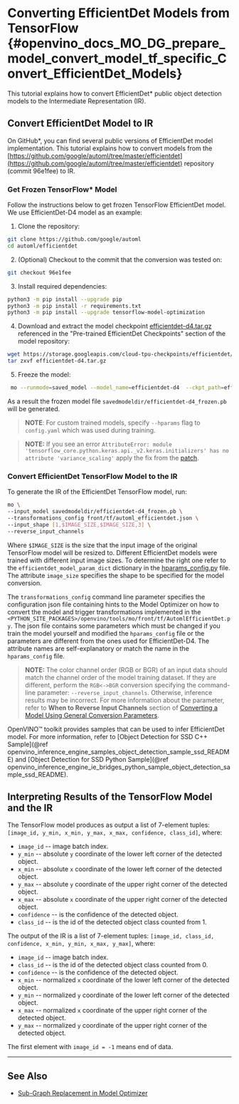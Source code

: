 # Converting EfficientDet Models from TensorFlow {#openvino_docs_MO_DG_prepare_model_convert_model_tf_specific_Convert_EfficientDet_Models}

This tutorial explains how to convert EfficientDet\* public object detection models to the Intermediate Representation (IR). 

## <a name="efficientdet-to-ir"></a>Convert EfficientDet Model to IR

On GitHub*, you can find several public versions of EfficientDet model implementation. This tutorial explains how to 
convert models from the [https://github.com/google/automl/tree/master/efficientdet](https://github.com/google/automl/tree/master/efficientdet) 
repository (commit 96e1fee) to IR.

### Get Frozen TensorFlow\* Model

Follow the instructions below to get frozen TensorFlow EfficientDet model. We use EfficientDet-D4 model as an example:

1. Clone the repository:<br>
```sh
git clone https://github.com/google/automl
cd automl/efficientdet
```
2. (Optional) Checkout to the commit that the conversion was tested on:<br>
```sh
git checkout 96e1fee
```
3. Install required dependencies:<br>
```sh
python3 -m pip install --upgrade pip
python3 -m pip install -r requirements.txt
python3 -m pip install --upgrade tensorflow-model-optimization
```
4. Download and extract the model checkpoint [efficientdet-d4.tar.gz](https://storage.googleapis.com/cloud-tpu-checkpoints/efficientdet/coco2/efficientdet-d4.tar.gz)
referenced in the "Pre-trained EfficientDet Checkpoints" section of the model repository:<br>
```sh
wget https://storage.googleapis.com/cloud-tpu-checkpoints/efficientdet/coco2/efficientdet-d4.tar.gz
tar zxvf efficientdet-d4.tar.gz
```
5. Freeze the model:<br>
```sh
 mo --runmode=saved_model --model_name=efficientdet-d4  --ckpt_path=efficientdet-d4 --saved_model_dir=savedmodeldir
```
As a result the frozen model file `savedmodeldir/efficientdet-d4_frozen.pb` will be generated.

> **NOTE**: For custom trained models, specify `--hparams` flag to `config.yaml` which was used during training.

> **NOTE:** If you see an error `AttributeError: module 'tensorflow_core.python.keras.api._v2.keras.initializers' has no attribute 'variance_scaling'` apply the fix from the [patch](https://github.com/google/automl/pull/846).

### Convert EfficientDet TensorFlow Model to the IR

To generate the IR of the EfficientDet TensorFlow model, run:<br>
```sh
mo \
--input_model savedmodeldir/efficientdet-d4_frozen.pb \
--transformations_config front/tf/automl_efficientdet.json \
--input_shape [1,$IMAGE_SIZE,$IMAGE_SIZE,3] \
--reverse_input_channels
```

Where `$IMAGE_SIZE` is the size that the input image of the original TensorFlow model will be resized to. Different
EfficientDet models were trained with different input image sizes. To determine the right one refer to the `efficientdet_model_param_dict`
dictionary in the [hparams_config.py](https://github.com/google/automl/blob/96e1fee/efficientdet/hparams_config.py#L304) file.
The attribute `image_size` specifies the shape to be specified for the model conversion.

The `transformations_config` command line parameter specifies the configuration json file containing hints
to the Model Optimizer on how to convert the model and trigger transformations implemented in the 
`<PYTHON_SITE_PACKAGES>/openvino/tools/mo/front/tf/AutomlEfficientDet.py`. The json file contains some parameters which must be changed if you
train the model yourself and modified the `hparams_config` file or the parameters are different from the ones used for EfficientDet-D4.
The attribute names are self-explanatory or match the name in the `hparams_config` file.

> **NOTE:** The color channel order (RGB or BGR) of an input data should match the channel order of the model training dataset. If they are different, perform the `RGB<->BGR` conversion specifying the command-line parameter: `--reverse_input_channels`. Otherwise, inference results may be incorrect. For more information about the parameter, refer to **When to Reverse Input Channels** section of [Converting a Model Using General Conversion Parameters](../Converting_Model_General.md).

OpenVINO&trade; toolkit provides samples that can be used to infer EfficientDet model. For more information, refer to 
[Object Detection for SSD C++ Sample](@ref openvino_inference_engine_samples_object_detection_sample_ssd_README) and 
[Object Detection for SSD Python Sample](@ref openvino_inference_engine_ie_bridges_python_sample_object_detection_sample_ssd_README).

## <a name="efficientdet-ir-results-interpretation"></a>Interpreting Results of the TensorFlow Model and the IR

The TensorFlow model produces as output a list of 7-element tuples: `[image_id, y_min, x_min, y_max, x_max, confidence, class_id]`, where:
* `image_id` -- image batch index.
* `y_min` -- absolute `y` coordinate of the lower left corner of the detected object.
* `x_min` -- absolute `x` coordinate of the lower left corner of the detected object.
* `y_max` -- absolute `y` coordinate of the upper right corner of the detected object.
* `x_max` -- absolute `x` coordinate of the upper right corner of the detected object.
* `confidence` -- is the confidence of the detected object.
* `class_id` -- is the id of the detected object class counted from 1.

The output of the IR is a list of 7-element tuples: `[image_id, class_id, confidence, x_min, y_min, x_max, y_max]`, where:
* `image_id` -- image batch index.
* `class_id` -- is the id of the detected object class counted from 0.
* `confidence` -- is the confidence of the detected object.
* `x_min` -- normalized `x` coordinate of the lower left corner of the detected object.
* `y_min` -- normalized `y` coordinate of the lower left corner of the detected object.
* `x_max` -- normalized `x` coordinate of the upper right corner of the detected object.
* `y_max` -- normalized `y` coordinate of the upper right corner of the detected object.

The first element with `image_id = -1` means end of data.

---
## See Also

* [Sub-Graph Replacement in Model Optimizer](../../customize_model_optimizer/Subgraph_Replacement_Model_Optimizer.md)
